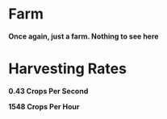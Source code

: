 # Farm
**Once again, just a farm. Nothing to see here**

# Harvesting Rates
**0.43 Crops Per Second**

**1548 Crops Per Hour**